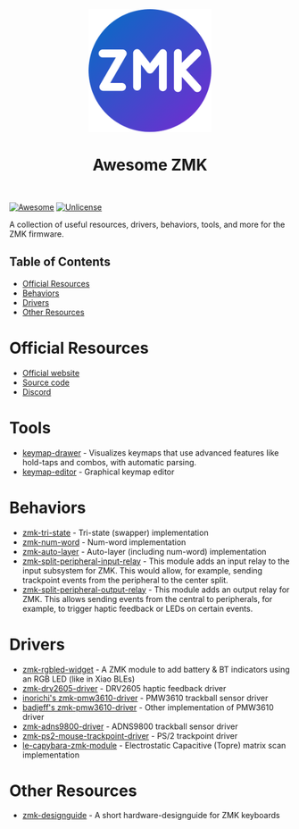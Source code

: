 <div align="center">
  <img width="220" height="220" src="./logo.png" />
  <h1>Awesome ZMK</h1>
  <br/>
</div>

[![Awesome](https://cdn.rawgit.com/sindresorhus/awesome/d7305f38d29fed78fa85652e3a63e154dd8e8829/media/badge.svg)](https://github.com/sindresorhus/awesome) [![Unlicense](https://upload.wikimedia.org/wikipedia/commons/e/ee/Unlicense_Blue_Badge.svg)](https://unlicense.org)

A collection of useful resources, drivers, behaviors, tools, and more for the ZMK firmware.

## Table of Contents

- [Official Resources](#official)
- [Behaviors](#behaviors)
- [Drivers](#drivers)
- [Other Resources](#other-resources)

# Official Resources

- [Official website](https://zmk.dev/)
- [Source code](https://github.com/zmkfirmware/zmk)
- [Discord](https://zmk.dev/community/discord/invite)

# Tools

- [keymap-drawer](https://github.com/caksoylar/keymap-drawer) - Visualizes keymaps that use advanced features like hold-taps and combos, with automatic parsing.
- [keymap-editor](https://github.com/nickcoutsos/keymap-editor) - Graphical keymap editor

# Behaviors

- [zmk-tri-state](https://github.com/dhruvinsh/zmk-tri-state) - Tri-state (swapper) implementation
- [zmk-num-word](https://github.com/dhruvinsh/zmk-num-word) - Num-word implementation
- [zmk-auto-layer](https://github.com/urob/zmk-auto-layer) - Auto-layer (including num-word) implementation
- [zmk-split-peripheral-input-relay](https://github.com/badjeff/zmk-split-peripheral-input-relay) - This module adds an input relay to the input subsystem for ZMK. This would allow, for example, sending trackpoint events from the peripheral to the center split.
- [zmk-split-peripheral-output-relay](https://github.com/badjeff/zmk-split-peripheral-output-relay) - This module adds an output relay for ZMK. This allows sending events from the central to peripherals, for example, to trigger haptic feedback or LEDs on certain events.

# Drivers

- [zmk-rgbled-widget](https://github.com/caksoylar/zmk-rgbled-widget) - A ZMK module to add battery & BT indicators using an RGB LED (like in Xiao BLEs)
- [zmk-drv2605-driver](https://github.com/badjeff/zmk-drv2605-driver/) - DRV2605 haptic feedback driver
- [inorichi's zmk-pmw3610-driver](https://github.com/inorichi/zmk-pmw3610-driver) - PMW3610 trackball sensor driver
- [badjeff's zmk-pmw3610-driver](https://github.com/badjeff/zmk-pmw3610-driver) - Other implementation of PMW3610 driver
- [zmk-adns9800-driver](https://github.com/badjeff/zmk-adns9800-driver) - ADNS9800 trackball sensor driver
- [zmk-ps2-mouse-trackpoint-driver](https://github.com/infused-kim/kb_zmk_ps2_mouse_trackpoint_driver) - PS/2 trackpoint driver
- [le-capybara-zmk-module](https://github.com/petejohanson/le-capybara-zmk-module) - Electrostatic Capacitive (Topre) matrix scan implementation

# Other Resources

- [zmk-designguide](https://github.com/ebastler/zmk-designguide) - A short hardware-designguide for ZMK keyboards
